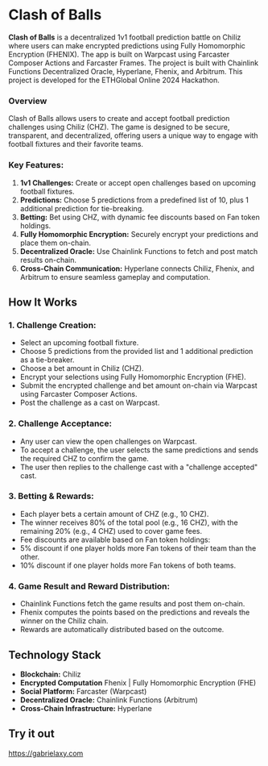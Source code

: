 # Clash of Balls

**Clash of Balls** is a decentralized 1v1 football prediction battle on Chiliz where users can make encrypted predictions using Fully Homomorphic Encryption (FHENIX). The app is built on Warpcast using Farcaster Composer Actions and Farcaster Frames. The project is built with Chainlink Functions Decentralized Oracle, Hyperlane, Fhenix, and Arbitrum. This project is developed for the ETHGlobal Online 2024 Hackathon.

### Overview

Clash of Balls allows users to create and accept football prediction challenges using Chiliz (CHZ). The game is designed to be secure, transparent, and decentralized, offering users a unique way to engage with football fixtures and their favorite teams.

### Key Features:

1. **1v1 Challenges:** Create or accept open challenges based on upcoming football fixtures.
2. **Predictions:** Choose 5 predictions from a predefined list of 10, plus 1 additional prediction for tie-breaking.
3. **Betting:** Bet using CHZ, with dynamic fee discounts based on Fan token holdings.
4. **Fully Homomorphic Encryption:** Securely encrypt your predictions and place them on-chain.
5. **Decentralized Oracle:** Use Chainlink Functions to fetch and post match results on-chain.
6. **Cross-Chain Communication:** Hyperlane connects Chiliz, Fhenix, and Arbitrum to ensure seamless gameplay and computation.

## How It Works

### 1. Challenge Creation: 

- Select an upcoming football fixture.
- Choose 5 predictions from the provided list and 1 additional prediction as a tie-breaker.
- Choose a bet amount in Chiliz (CHZ).
- Encrypt your selections using Fully Homomorphic Encryption (FHE).
- Submit the encrypted challenge and bet amount on-chain via Warpcast using Farcaster Composer Actions.
- Post the challenge as a cast on Warpcast.

### 2. Challenge Acceptance: 

- Any user can view the open challenges on Warpcast.
- To accept a challenge, the user selects the same predictions and sends the required CHZ to confirm the game.
- The user then replies to the challenge cast with a "challenge accepted" cast.

### 3. Betting & Rewards: 

- Each player bets a certain amount of CHZ (e.g., 10 CHZ).
- The winner receives 80% of the total pool (e.g., 16 CHZ), with the remaining 20% (e.g., 4 CHZ) used to cover game fees.
- Fee discounts are available based on Fan token holdings:
- 5% discount if one player holds more Fan tokens of their team than the other.
- 10% discount if one player holds more Fan tokens of both teams.

### 4. Game Result and Reward Distribution:

- Chainlink Functions fetch the game results and post them on-chain.
- Fhenix computes the points based on the predictions and reveals the winner on the Chiliz chain.
- Rewards are automatically distributed based on the outcome.

## Technology Stack

- **Blockchain:** Chiliz
- **Encrypted Computation** Fhenix | Fully Homomorphic Encryption (FHE)
- **Social Platform:** Farcaster (Warpcast)
- **Decentralized Oracle:** Chainlink Functions (Arbitrum)
- **Cross-Chain Infrastructure:** Hyperlane

## Try it out

https://gabrielaxy.com
